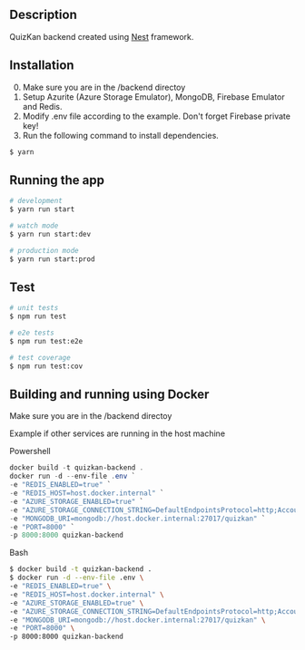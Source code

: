 ## Description

QuizKan backend created using [Nest](https://github.com/nestjs/nest) framework.

## Installation

0. Make sure you are in the /backend directoy
1. Setup Azurite (Azure Storage Emulator), MongoDB, Firebase Emulator and Redis.
2. Modify .env file according to the example. Don't forget Firebase private key!
3. Run the following command to install dependencies.

```bash
$ yarn
```

## Running the app

```bash
# development
$ yarn run start

# watch mode
$ yarn run start:dev

# production mode
$ yarn run start:prod
```

## Test

```bash
# unit tests
$ npm run test

# e2e tests
$ npm run test:e2e

# test coverage
$ npm run test:cov
```

## Building and running using Docker

Make sure you are in the /backend directoy

Example if other services are running in the host machine

Powershell

```powershell
docker build -t quizkan-backend .
docker run -d --env-file .env `
-e "REDIS_ENABLED=true" `
-e "REDIS_HOST=host.docker.internal" `
-e "AZURE_STORAGE_ENABLED=true" `
-e "AZURE_STORAGE_CONNECTION_STRING=DefaultEndpointsProtocol=http;AccountName=devstoreaccount1;AccountKey=Eby8vdM02xNOcqFlqUwJPLlmEtlCDXJ1OUzFT50uSRZ6IFsuFq2UVErCz4I6tq/K1SZFPTOtr/KBHBeksoGMGw==;BlobEndpoint=http://host.docker.internal:10000/devstoreaccount1;" `
-e "MONGODB_URI=mongodb://host.docker.internal:27017/quizkan" `
-e "PORT=8000" `
-p 8000:8000 quizkan-backend
```

Bash

```bash
$ docker build -t quizkan-backend .
$ docker run -d --env-file .env \
-e "REDIS_ENABLED=true" \
-e "REDIS_HOST=host.docker.internal" \
-e "AZURE_STORAGE_ENABLED=true" \
-e "AZURE_STORAGE_CONNECTION_STRING=DefaultEndpointsProtocol=http;AccountName=devstoreaccount1;AccountKey=Eby8vdM02xNOcqFlqUwJPLlmEtlCDXJ1OUzFT50uSRZ6IFsuFq2UVErCz4I6tq/K1SZFPTOtr/KBHBeksoGMGw==;BlobEndpoint=http://host.docker.internal:10000/devstoreaccount1;" \
-e "MONGODB_URI=mongodb://host.docker.internal:27017/quizkan" \
-e "PORT=8000" \
-p 8000:8000 quizkan-backend
```
